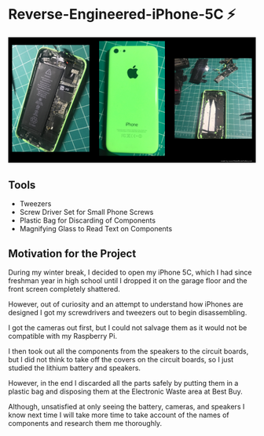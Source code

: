 <h1> Reverse-Engineered-iPhone-5C ⚡ </h1>

<img src="images/iPhone5Cgallery.png">

<h2>Tools</h2>
<ul>
  <li>Tweezers</li>
  <li>Screw Driver Set for Small Phone Screws</li>
  <li>Plastic Bag for Discarding of Components</li>
  <li>Magnifying Glass to Read Text on Components</li>
</ul>  

<h2>Motivation for the Project</h2>

During my winter break, I decided to open my iPhone 5C, which I had since freshman year in high 
school until I dropped it on the garage floor and the front screen completely shattered. 

However, out of curiosity and an attempt to understand how iPhones are designed I got my screwdrivers and 
tweezers out to begin disassembling. 

I got the cameras out first, but I could not salvage them as 
it would not be compatible with my Raspberry Pi. 

I then took out all the components from the speakers 
to the circuit boards, but I did not think to take off the covers on the circuit boards, so I just 
studied the lithium battery and speakers. 

However, in the end I discarded all the parts safely by 
putting them in a plastic bag and disposing them at the Electronic Waste area at Best Buy. 

Although, unsatisfied at only seeing the battery, cameras, and speakers I know next time I will take more time 
to take account of the names of components and research them me thoroughly.
